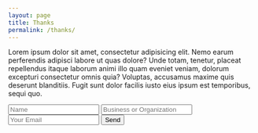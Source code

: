 ```yaml
---
layout: page
title: Thanks
permalink: /thanks/
---
```


Lorem ipsum dolor sit amet, consectetur adipisicing elit. Nemo earum perferendis adipisci labore ut quas dolore? Unde totam, tenetur, placeat repellendus itaque laborum animi illo quam eveniet veniam, dolorum excepturi consectetur omnis quia? Voluptas, accusamus maxime quis deserunt blanditiis. Fugit sunt dolor facilis iusto eius ipsum est temporibus, sequi quo.


<form action="https://formspree.io/a.glassandink@gmail.com"
      method="POST"
      class="contact-form">
    <input type="text" name="name" placeholder="Name" required>
    <input type="text" name="org" placeholder="Business or Organization" required>
    <input type="email" name="_replyto" placeholder="Your Email" required>
    <input type="submit" value="Send" value="Send">
    <input type="hidden" name="_next" value="/thanks/" />
</form>

<!-- 
Some information about you!

### More Information

A place to include any other types of information that you'd like to include about yourself.

### Contact me

[email@domain.com](mailto:email@domain.com) -->